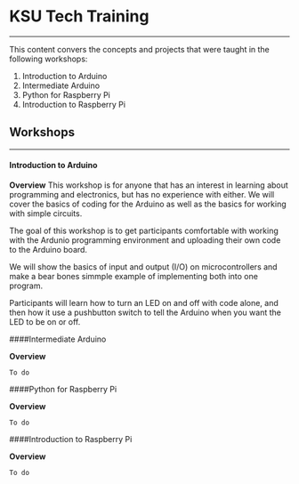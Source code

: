 # KSU Tech Training
---

This content convers the concepts and projects that were taught in the following workshops:

1. Introduction to Arduino
2. Intermediate Arduino
3. Python for Raspberry Pi
4. Introduction to Raspberry Pi

## Workshops
___

#### Introduction to Arduino

**Overview**
This workshop is for anyone that has an interest in learning about programming and electronics, but has no experience with either. We will cover the basics of coding for the Arduino as well as the basics for working with simple circuits.

The goal of this workshop is to get participants comfortable with working with the Ardunio programming environment and uploading their own code to the Arduino board.

We will show the basics of input and output (I/O) on microcontrollers and make a bear bones simmple example of implementing both into one program.

Participants will learn how to turn an LED on and off with code alone, and then how it use a pushbutton switch to tell the Arduino when you want the LED to be on or off.

####Intermediate Arduino

**Overview**

`To do`

####Python for Raspberry Pi

**Overview**

`To do`

####Introduction to Raspberry Pi

**Overview**

`To do`